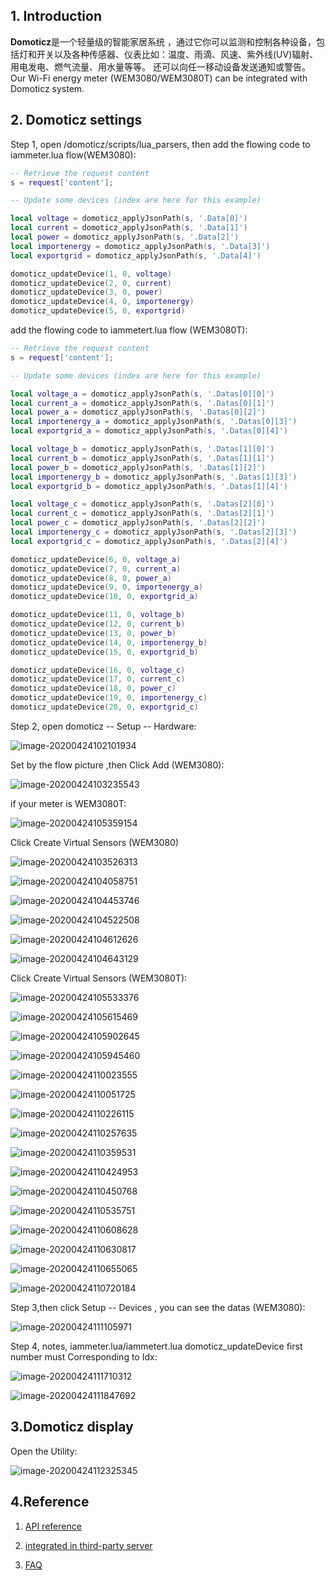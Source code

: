 ## 1. Introduction

**Domoticz**是一个轻量级的智能家居系统 ，通过它你可以监测和控制各种设备，包括灯和开关以及各种传感器、仪表比如：温度、雨滴、风速、紫外线(UV)辐射、用电发电、燃气流量、用水量等等。 还可以向任一移动设备发送通知或警告。
Our Wi-Fi energy meter (WEM3080/WEM3080T) can be integrated with Domoticz system.


## 2. Domoticz settings

 

Step 1, open /domoticz/scripts/lua_parsers, then add the flowing code to iammeter.lua flow(WEM3080):

```lua
-- Retrieve the request content
s = request['content'];

-- Update some devices (index are here for this example)

local voltage = domoticz_applyJsonPath(s, '.Data[0]')
local current = domoticz_applyJsonPath(s, '.Data[1]')
local power = domoticz_applyJsonPath(s, '.Data[2]')
local importenergy = domoticz_applyJsonPath(s, '.Data[3]')
local exportgrid = domoticz_applyJsonPath(s, '.Data[4]')

domoticz_updateDevice(1, 0, voltage)
domoticz_updateDevice(2, 0, current)
domoticz_updateDevice(3, 0, power)
domoticz_updateDevice(4, 0, importenergy)
domoticz_updateDevice(5, 0, exportgrid)
```

add the flowing code to iammetert.lua  flow (WEM3080T):

```lua
-- Retrieve the request content
s = request['content'];

-- Update some devices (index are here for this example)

local voltage_a = domoticz_applyJsonPath(s, '.Datas[0][0]')
local current_a = domoticz_applyJsonPath(s, '.Datas[0][1]')
local power_a = domoticz_applyJsonPath(s, '.Datas[0][2]')
local importenergy_a = domoticz_applyJsonPath(s, '.Datas[0][3]')
local exportgrid_a = domoticz_applyJsonPath(s, '.Datas[0][4]')

local voltage_b = domoticz_applyJsonPath(s, '.Datas[1][0]')
local current_b = domoticz_applyJsonPath(s, '.Datas[1][1]')
local power_b = domoticz_applyJsonPath(s, '.Datas[1][2]')
local importenergy_b = domoticz_applyJsonPath(s, '.Datas[1][3]')
local exportgrid_b = domoticz_applyJsonPath(s, '.Datas[1][4]')

local voltage_c = domoticz_applyJsonPath(s, '.Datas[2][0]')
local current_c = domoticz_applyJsonPath(s, '.Datas[2][1]')
local power_c = domoticz_applyJsonPath(s, '.Datas[2][2]')
local importenergy_c = domoticz_applyJsonPath(s, '.Datas[2][3]')
local exportgrid_c = domoticz_applyJsonPath(s, '.Datas[2][4]')

domoticz_updateDevice(6, 0, voltage_a)
domoticz_updateDevice(7, 0, current_a)
domoticz_updateDevice(8, 0, power_a)
domoticz_updateDevice(9, 0, importenergy_a)
domoticz_updateDevice(10, 0, exportgrid_a)

domoticz_updateDevice(11, 0, voltage_b)
domoticz_updateDevice(12, 0, current_b)
domoticz_updateDevice(13, 0, power_b)
domoticz_updateDevice(14, 0, importenergy_b)
domoticz_updateDevice(15, 0, exportgrid_b)

domoticz_updateDevice(16, 0, voltage_c)
domoticz_updateDevice(17, 0, current_c)
domoticz_updateDevice(18, 0, power_c)
domoticz_updateDevice(19, 0, importenergy_c)
domoticz_updateDevice(20, 0, exportgrid_c)
```

Step 2, open domoticz -- Setup -- Hardware:

![image-20200424102101934](https://leweidoc.oss-cn-hangzhou.aliyuncs.com/lewei50/img/iammeter/openhabimage-20200424102101934.png)

Set by the flow picture ,then Click Add (WEM3080):

![image-20200424103235543](https://leweidoc.oss-cn-hangzhou.aliyuncs.com/lewei50/img/iammeter/openhabimage-20200424103235543.png)

if your meter is  WEM3080T:

![image-20200424105359154](https://leweidoc.oss-cn-hangzhou.aliyuncs.com/lewei50/img/iammeter/openhabimage-20200424105359154.png)

Click  Create Virtual Sensors (WEM3080)

![image-20200424103526313](https://leweidoc.oss-cn-hangzhou.aliyuncs.com/lewei50/img/iammeter/openhabimage-20200424103526313.png)

![image-20200424104058751](https://leweidoc.oss-cn-hangzhou.aliyuncs.com/lewei50/img/iammeter/openhabimage-20200424104058751.png)

![image-20200424104453746](https://leweidoc.oss-cn-hangzhou.aliyuncs.com/lewei50/img/iammeter/openhabimage-20200424104453746.png)

![image-20200424104522508](https://leweidoc.oss-cn-hangzhou.aliyuncs.com/lewei50/img/iammeter/openhabimage-20200424104522508.png)

![image-20200424104612626](https://leweidoc.oss-cn-hangzhou.aliyuncs.com/lewei50/img/iammeter/openhabimage-20200424104612626.png)

![image-20200424104643129](https://leweidoc.oss-cn-hangzhou.aliyuncs.com/lewei50/img/iammeter/openhabimage-20200424104643129.png)

Click  Create Virtual Sensors (WEM3080T):

![image-20200424105533376](https://leweidoc.oss-cn-hangzhou.aliyuncs.com/lewei50/img/iammeter/openhabimage-20200424105533376.png)

 ![image-20200424105615469](https://leweidoc.oss-cn-hangzhou.aliyuncs.com/lewei50/img/iammeter/openhabimage-20200424105615469.png)

![image-20200424105902645](https://leweidoc.oss-cn-hangzhou.aliyuncs.com/lewei50/img/iammeter/openhabimage-20200424105902645.png)

![image-20200424105945460](https://leweidoc.oss-cn-hangzhou.aliyuncs.com/lewei50/img/iammeter/openhabimage-20200424105945460.png)

![image-20200424110023555](https://leweidoc.oss-cn-hangzhou.aliyuncs.com/lewei50/img/iammeter/openhabimage-20200424110023555.png)

![image-20200424110051725](https://leweidoc.oss-cn-hangzhou.aliyuncs.com/lewei50/img/iammeter/openhabimage-20200424110051725.png)

![image-20200424110226115](https://leweidoc.oss-cn-hangzhou.aliyuncs.com/lewei50/img/iammeter/openhabimage-20200424110226115.png)

![image-20200424110257635](https://leweidoc.oss-cn-hangzhou.aliyuncs.com/lewei50/img/iammeter/openhabimage-20200424110257635.png)

![image-20200424110359531](https://leweidoc.oss-cn-hangzhou.aliyuncs.com/lewei50/img/iammeter/openhabimage-20200424110359531.png)

![image-20200424110424953](https://leweidoc.oss-cn-hangzhou.aliyuncs.com/lewei50/img/iammeter/openhabimage-20200424110424953.png)

![image-20200424110450768](https://leweidoc.oss-cn-hangzhou.aliyuncs.com/lewei50/img/iammeter/openhabimage-20200424110450768.png)

![image-20200424110535751](https://leweidoc.oss-cn-hangzhou.aliyuncs.com/lewei50/img/iammeter/openhabimage-20200424110535751.png)

![image-20200424110608628](https://leweidoc.oss-cn-hangzhou.aliyuncs.com/lewei50/img/iammeter/openhabimage-20200424110608628.png)

![image-20200424110630817](https://leweidoc.oss-cn-hangzhou.aliyuncs.com/lewei50/img/iammeter/openhabimage-20200424110630817.png)

![image-20200424110655065](https://leweidoc.oss-cn-hangzhou.aliyuncs.com/lewei50/img/iammeter/openhabimage-20200424110655065.png)

![image-20200424110720184](https://leweidoc.oss-cn-hangzhou.aliyuncs.com/lewei50/img/iammeter/openhabimage-20200424110720184.png)



Step 3,then click Setup -- Devices , you can see the datas  (WEM3080):

![image-20200424111105971](https://leweidoc.oss-cn-hangzhou.aliyuncs.com/lewei50/img/iammeter/openhabimage-20200424111105971.png)

Step 4, notes, iammeter.lua/iammetert.lua domoticz_updateDevice first number must Corresponding to Idx:

![image-20200424111710312](https://leweidoc.oss-cn-hangzhou.aliyuncs.com/lewei50/img/iammeter/openhabimage-20200424111710312.png)

![image-20200424111847692](https://leweidoc.oss-cn-hangzhou.aliyuncs.com/lewei50/img/iammeter/openhabimage-20200424111847692.png)



## 3.Domoticz  display

Open the Utility:

![image-20200424112325345](https://leweidoc.oss-cn-hangzhou.aliyuncs.com/lewei50/img/iammeter/openhabimage-20200424112325345.png)




## 4.Reference

1. [API reference](https://www.iammeter.com/doc/iammeter/integrate-with-PVOutput.html)

2. [integrated in third-party server](https://www.iammeter.com/doc/iammeter/integrate-with-thirdparty-server.html)

3. [FAQ](https://www.iammeter.com/doc/iammeter/FAQ.html)












